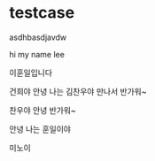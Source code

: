 # testcase
asdhbasdjavdw

hi my name lee

이훈일입니다

건희야 안녕 나는 김찬우야 만나서 반가워~

찬우야 안녕 반가워~

안녕 나는 훈일이야

미노이